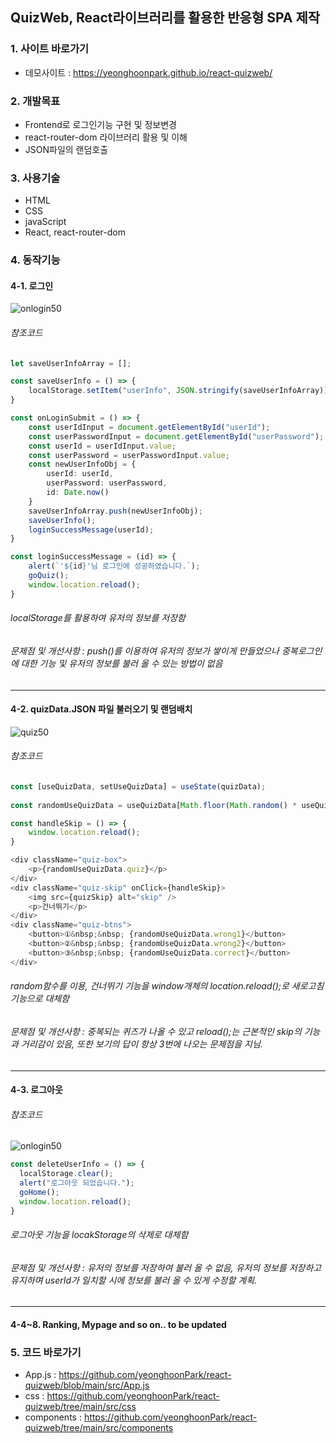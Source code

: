 ## QuizWeb, React라이브러리를 활용한 반응형 SPA 제작

### 1. 사이트 바로가기

- 데모사이트 : <a href="https://yeonghoonpark.github.io/react-quizweb/" target="_blank">https://yeonghoonpark.github.io/react-quizweb/</a>

### 2. 개발목표

- Frontend로 로그인기능 구현 및 정보변경
- react-router-dom 라이브러리 활용 및 이해
- JSON파일의 랜덤호출

### 3. 사용기술

- HTML
- CSS
- javaScript
- React, react-router-dom

### 4. 동작기능

#### 4-1. 로그인
![onlogin50](https://user-images.githubusercontent.com/95198410/178717120-8ece8a2b-3fab-4279-8950-70f070dddb93.png)
###### 참조코드
  ```ts
  let saveUserInfoArray = [];

  const saveUserInfo = () => {
      localStorage.setItem("userInfo", JSON.stringify(saveUserInfoArray));
  }

  const onLoginSubmit = () => {
      const userIdInput = document.getElementById("userId");
      const userPasswordInput = document.getElementById("userPassword");
      const userId = userIdInput.value;
      const userPassword = userPasswordInput.value;
      const newUserInfoObj = {
          userId: userId,
          userPassword: userPassword,
          id: Date.now()
      }
      saveUserInfoArray.push(newUserInfoObj);
      saveUserInfo();
      loginSuccessMessage(userId);
  }

  const loginSuccessMessage = (id) => {
      alert(`'${id}'님 로그인에 성공하였습니다.`);
      goQuiz();
      window.location.reload();
  }
  ```
  ###### localStorage를 활용하여 유저의 정보를 저장함
  ###### 문제점 및 개선사항 : push()를 이용하여 유저의 정보가 쌓이게 만들었으나 중복로그인에 대한 기능 및 유저의 정보를 불러 올 수 있는 방법이 없음
---
#### 4-2. quizData.JSON 파일 불러오기 및 랜덤배치
![quiz50](https://user-images.githubusercontent.com/95198410/178717560-f1628b57-66a4-4e2a-b6b3-41d9dd9a959d.png)
###### 참조코드
  ```ts
  const [useQuizData, setUseQuizData] = useState(quizData);
    
  const randomUseQuizData = useQuizData[Math.floor(Math.random() * useQuizData.length)];

  const handleSkip = () => {
      window.location.reload();
  }
  
  <div className="quiz-box">
      <p>{randomUseQuizData.quiz}</p>
  </div>
  <div className="quiz-skip" onClick={handleSkip}>
      <img src={quizSkip} alt="skip" />
      <p>건너뛰기</p>
  </div>
  <div className="quiz-btns">
      <button>①&nbsp;&nbsp; {randomUseQuizData.wrong1}</button>
      <button>②&nbsp;&nbsp; {randomUseQuizData.wrong2}</button>
      <button>③&nbsp;&nbsp; {randomUseQuizData.correct}</button>
  </div>
  ```
  ###### random함수를 이용, 건너뛰기 기능을 window개체의 location.reload();로 새로고침 기능으로 대체함 
  ###### 문제점 및 개선사항 : 중복되는 퀴즈가 나올 수 있고 reload();는 근본적인 skip의 기능과 거리감이 있음, 또한 보기의 답이 항상 3번에 나오는 문제점을 지님.
---
#### 4-3. 로그아웃
###### 참조코드
![onlogin50](https://user-images.githubusercontent.com/95198410/178717991-9d397e3a-a304-4fbb-b46c-cbe440fcc6bf.png)
  ```ts
 const deleteUserInfo = () => {
    localStorage.clear();
    alert("로그아웃 되었습니다.");
    goHome();
    window.location.reload();
}
  ```
  ###### 로그아웃 기능을 locakStorage의 삭제로 대체함
  ###### 문제점 및 개선사항 : 유저의 정보를 저장하여 불러 올 수 없음, 유저의 정보를 저장하고 유지하며 userId가 일치할 시에 정보를 불러 올 수 있게 수정할 계획.
---  
#### 4-4~8. Ranking, Mypage and so on.. to be updated

### 5. 코드 바로가기

- App.js : https://github.com/yeonghoonPark/react-quizweb/blob/main/src/App.js
- css : https://github.com/yeonghoonPark/react-quizweb/tree/main/src/css
- components : https://github.com/yeonghoonPark/react-quizweb/tree/main/src/components
